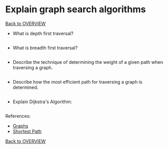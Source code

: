 # Explain graph search algorithms

[Back to OVERVIEW](../README.md)

- What is depth first traversal?

```text

```

- What is breadth first traversal?

```text

```

- Describe the technique of determining the weight of a given path when traversing a graph.

```text

```

- Describe how the most efficient path for traversing a graph is determined.

```text

```

- Explain Dijkstra's Algorithm:

```text

```

References:

- [Graphs](https://www.geeksforgeeks.org/graph-and-its-representations/)
- [Shortest Path](https://www.geeksforgeeks.org/shortest-path-weighted-graph-weight-edge-1-2/)

[Back to OVERVIEW](../README.md)
